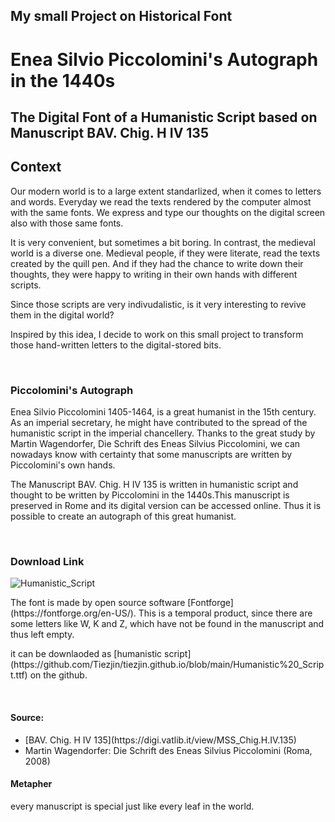 ## My small Project on Historical Font

# Enea Silvio Piccolomini's Autograph in the 1440s
## The Digital Font of a Humanistic Script based on Manuscript BAV. Chig. H IV 135 ##


## Context
<p>Our modern world is to a large extent standarlized, when it comes to letters and words.
Everyday we read the texts rendered by the computer almost with the same fonts. We express and type our thoughts on the digital screen also with those same fonts. </p>
<p>It is very convenient, but sometimes a bit boring.
In contrast, the medieval world is a diverse one.
Medieval people, if they were literate, read the texts created by the quill pen. And if they had the chance to write down their thoughts, they were happy to writing in their own hands with different scripts.</p>
<p>Since those scripts are very indivudalistic, is it very interesting to revive them in the digital world?</p>
<p>Inspired by this idea, I decide to work on this small project to transform those hand-written letters to the digital-stored bits. </p>
<br>

### Piccolomini's Autograph
<p>Enea Silvio Piccolomini 1405-1464, is a great humanist in the 15th century. As an imperial secretary, he might have contributed to the spread of the humanistic script in the imperial chancellery.
Thanks to the great study by Martin Wagendorfer, Die Schrift des Eneas Silvius Piccolomini, we can nowadays know with certainty that some manuscripts are written by Piccolomini's own hands.</p>
<p>The Manuscript BAV. Chig. H IV 135 is written in humanistic script and thought to be written by Piccolomini in the 1440s.This manuscript is preserved in Rome and its digital version can be accessed online. Thus it is possible to create an autograph of this great humanist.</p>
<br>


### Download Link
![Humanistic_Script](https://github.com/user-attachments/assets/94d3c82d-d78c-410e-b8fa-971831ef62e7)

<p>The font is made by open source software [Fontforge](https://fontforge.org/en-US/).
This is a temporal product, since there are some letters like W, K and Z, which have not be found in the manuscript and thus left empty.</p>
<p>it can be downlaoded as [humanistic script](https://github.com/Tiezjin/tiezjin.github.io/blob/main/Humanistic%20_Script.ttf) on the github.</p>
<br>

#### Source:
<ul>
<li>[BAV. Chig. H IV 135](https://digi.vatlib.it/view/MSS_Chig.H.IV.135) </li>
<li>Martin Wagendorfer: Die Schrift des Eneas Silvius Piccolomini (Roma, 2008)</li>
</ul>

#### Metapher
every manuscript is special just like every leaf in the world.


